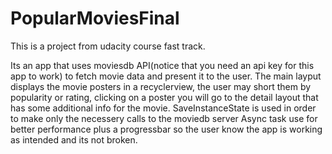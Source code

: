 # PopularMoviesFinal

This is a project from udacity course fast track.

Its an app that uses moviesdb API(notice that you need an api key for this app to work) to fetch movie data and present it to the user.
The main layput displays the movie posters in a recyclerview, the user may short them by popularity or rating, clicking on a poster you 
will go to the detail layout that has some additional info for the movie.
SaveInstanceState is used in order to make only the necessery calls to the moviedb server Async task use for better performance plus 
a progressbar so the user know the app is working as intended and its not broken.
